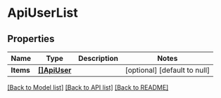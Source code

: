 # ApiUserList

## Properties
Name | Type | Description | Notes
------------ | ------------- | ------------- | -------------
**Items** | [**[]ApiUser**](ApiUser.md) |  | [optional] [default to null]

[[Back to Model list]](../README.md#documentation-for-models) [[Back to API list]](../README.md#documentation-for-api-endpoints) [[Back to README]](../README.md)

